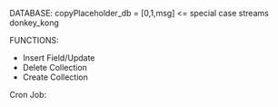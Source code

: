 DATABASE:
copyPlaceholder_db = [0,1,msg] <= special case
streams
donkey_kong

FUNCTIONS:
- Insert Field/Update
- Delete Collection
- Create Collection

Cron Job:
